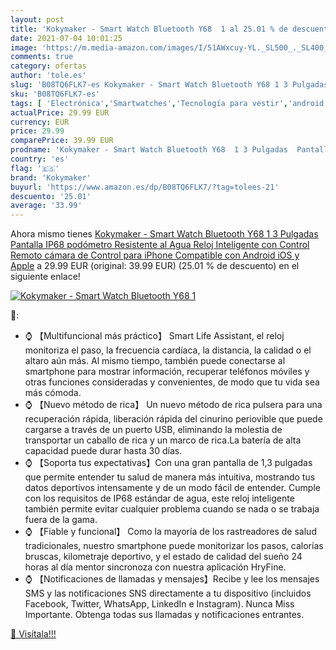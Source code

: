 ```yaml
---
layout: post
title: 'Kokymaker - Smart Watch Bluetooth Y68  1 al 25.01 % de descuento'
date: 2021-07-04 10:01:25
image: 'https://m.media-amazon.com/images/I/51AWxcuy-YL._SL500_._SL400_.jpg'
comments: true
category: ofertas
author: 'tole.es'
slug: 'B08TQ6FLK7-es Kokymaker - Smart Watch Bluetooth Y68 1 3 Pulgadas...'
sku: 'B08TQ6FLK7-es'
tags: [ 'Electrónica','Smartwatches','Tecnología para vestir','android','kokymaker', ]
actualPrice: 29.99 EUR
currency: EUR
price: 29.99
comparePrice: 39.99 EUR
prodname: 'Kokymaker - Smart Watch Bluetooth Y68  1 3 Pulgadas  Pantalla IP68  podómetro Resistente al Agua  Reloj Inteligente con Control Remoto  cámara de Control para iPhone  Compatible con Android iOS y Apple'
country: 'es'
flag: '🇪🇸'
brand: 'Kokymaker'
buyurl: 'https://www.amazon.es/dp/B08TQ6FLK7/?tag=tolees-21'
descuento: '25.01'
average: '33.99'
---
```


Ahora mismo tienes [Kokymaker - Smart Watch Bluetooth Y68  1 3 Pulgadas  Pantalla IP68  podómetro Resistente al Agua  Reloj Inteligente con Control Remoto  cámara de Control para iPhone  Compatible con Android iOS y Apple](https://www.amazon.es/dp/B08TQ6FLK7/?tag=tolees-21) a 29.99 EUR (original: 39.99 EUR) (25.01 %  de descuento) en el siguiente enlace!

[![Kokymaker - Smart Watch Bluetooth Y68  1](https://m.media-amazon.com/images/I/51AWxcuy-YL._SL500_._SL400_.jpg)](https://www.amazon.es/dp/B08TQ6FLK7/?tag=tolees-21)

🔎:

- ⌚ 【Multifuncional más práctico】 Smart Life Assistant, el reloj monitoriza el paso, la frecuencia cardíaca, la distancia, la calidad o el altaro aún más. Al mismo tiempo, también puede conectarse al smartphone para mostrar información, recuperar teléfonos móviles y otras funciones consideradas y convenientes, de modo que tu vida sea más cómoda.
- ⌚ 【Nuevo método de rica】 Un nuevo método de rica pulsera para una recuperación rápida, liberación rápida del cinurino periovible que puede cargarse a través de un puerto USB, eliminando la molestia de transportar un caballo de rica y un marco de rica.La batería de alta capacidad puede durar hasta 30 días.
- ⌚ 【Soporta tus expectativas】Con una gran pantalla de 1,3 pulgadas que permite entender tu salud de manera más intuitiva, mostrando tus datos deportivos intensamente y de un modo fácil de entender. Cumple con los requisitos de IP68 estándar de agua, este reloj inteligente también permite evitar cualquier problema cuando se nada o se trabaja fuera de la gama.
- ⌚ 【Fiable y funcional】 Como la mayoría de los rastreadores de salud tradicionales, nuestro smartphone puede monitorizar los pasos, calorías bruscas, kilometraje deportivo, y el estado de calidad del sueño 24 horas al día mentor sincronoza con nuestra aplicación HryFine.
- ⌚ 【Notificaciones de llamadas y mensajes】Recibe y lee los mensajes SMS y las notificaciones SNS directamente a tu dispositivo (incluidos Facebook, Twitter, WhatsApp, LinkedIn e Instagram). Nunca Miss Importante. Obtenga todas sus llamadas y notificaciones entrantes.

[🛒 Visítala!!!](https://www.amazon.es/dp/B08TQ6FLK7/?tag=tolees-21)
